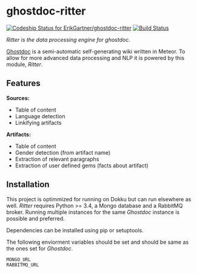 # ghostdoc-ritter

[ ![Codeship Status for ErikGartner/ghostdoc-ritter](https://codeship.com/projects/cb42cc20-c549-0133-1964-4e8753dd3f97/status?branch=master)](https://codeship.com/projects/138525) [![Build Status](https://travis-ci.org/ErikGartner/ghostdoc-ritter.svg?branch=master)](https://travis-ci.org/ErikGartner/ghostdoc-ritter)

*Ritter is the data processing engine for ghostdoc.*

[Ghostdoc](https://github.com/ErikGartner/ghostdoc) is a semi-automatic self-generating wiki written in Meteor. To allow for more advanced data processing and NLP it is powered by this module, *Ritter*.

## Features

**Sources:**
- Table of content
- Language detection
- Linkifying artifacts

**Artifacts:**
- Table of content
- Gender detection (from artifact name)
- Extraction of relevant paragraphs
- Extraction of user defined  gems (facts about artifact)

## Installation
This project is optimmized for running on Dokku but can run elsewhere as well. *Ritter* requires Python >= 3.4, a Mongo database and a RabbitMQ broker. Running multiple instances for the same *Ghostdoc* instance is possible and preferred.

Dependencies can be installed using pip or setuptools.

The following enviorment variables should be set and should be same as the ones set for *Ghostdoc*.
```
MONGO_URL
RABBITMQ_URL
```
